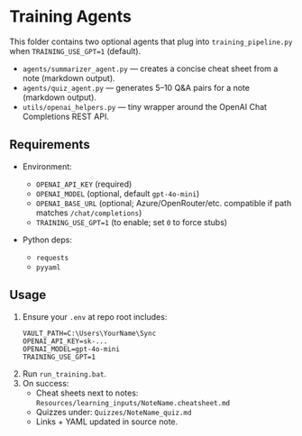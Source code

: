 # Training Agents

This folder contains two optional agents that plug into `training_pipeline.py` when `TRAINING_USE_GPT=1` (default).

- `agents/summarizer_agent.py` — creates a concise cheat sheet from a note (markdown output).
- `agents/quiz_agent.py` — generates 5–10 Q&A pairs for a note (markdown output).
- `utils/openai_helpers.py` — tiny wrapper around the OpenAI Chat Completions REST API.

## Requirements
- Environment:
  - `OPENAI_API_KEY` (required)
  - `OPENAI_MODEL` (optional, default `gpt-4o-mini`)
  - `OPENAI_BASE_URL` (optional; Azure/OpenRouter/etc. compatible if path matches `/chat/completions`)
  - `TRAINING_USE_GPT=1` (to enable; set `0` to force stubs)

- Python deps:
  - `requests`
  - `pyyaml`

## Usage
1. Ensure your `.env` at repo root includes:
   ```
   VAULT_PATH=C:\Users\YourName\Sync
   OPENAI_API_KEY=sk-...
   OPENAI_MODEL=gpt-4o-mini
   TRAINING_USE_GPT=1
   ```
2. Run `run_training.bat`.
3. On success:
   - Cheat sheets next to notes: `Resources/learning_inputs/NoteName.cheatsheet.md`
   - Quizzes under: `Quizzes/NoteName_quiz.md`
   - Links + YAML updated in source note.
